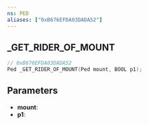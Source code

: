 ```yaml
---
ns: PED
aliases: ["0xB676EFDA03DADA52"]
---
```

## _GET_RIDER_OF_MOUNT

```c
// 0xB676EFDA03DADA52
Ped _GET_RIDER_OF_MOUNT(Ped mount, BOOL p1);
```

## Parameters
* **mount**:
* **p1**:
